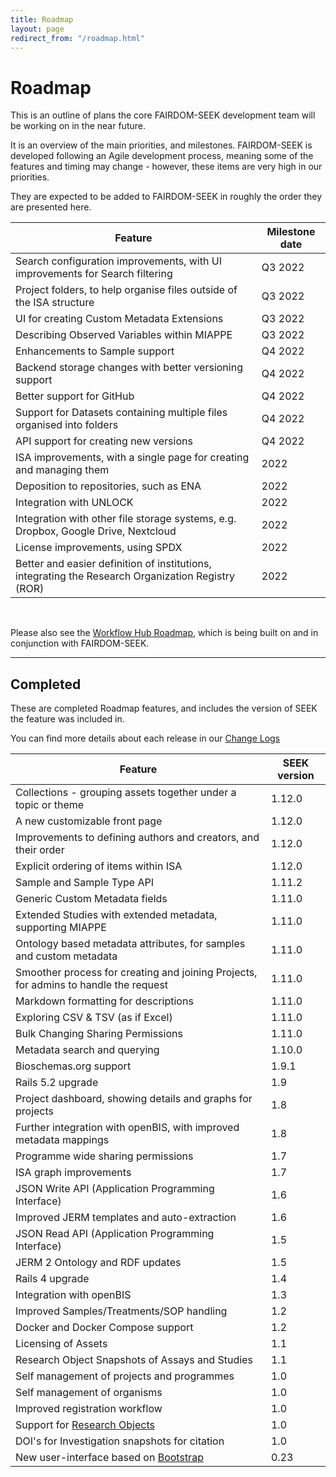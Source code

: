 ```yaml
---
title: Roadmap
layout: page
redirect_from: "/roadmap.html"
---
```


# Roadmap

This is an outline of plans the core FAIRDOM-SEEK development team will be working on in the near future.

It is an overview of the main priorities, and milestones. FAIRDOM-SEEK is developed following an Agile development process, meaning some of the features and timing may change - however, these items are very high in our priorities. 

They are expected to be added to FAIRDOM-SEEK in roughly the order they are presented here.

| Feature | Milestone date |
| --- | --- |
| Search configuration improvements, with UI improvements for Search filtering | Q3 2022 |
| Project folders, to help organise files outside of the ISA structure | Q3 2022 |
| UI for creating Custom Metadata Extensions | Q3 2022 |
| Describing Observed Variables within MIAPPE | Q3 2022 |
| Enhancements to Sample support | Q4 2022 |
| Backend storage changes with better versioning support | Q4 2022 |
| Better support for GitHub | Q4 2022 |
| Support for Datasets containing multiple files organised into folders | Q4 2022 |
| API support for creating new versions | Q4 2022 |
| ISA improvements, with a single page for creating and managing them | 2022 |
| Deposition to repositories, such as ENA | 2022 |
| Integration with UNLOCK | 2022 |
| Integration with other file storage systems, e.g. Dropbox, Google Drive, Nextcloud | 2022 |
| License improvements, using SPDX | 2022 |
| Better and easier definition of institutions, integrating the Research Organization Registry (ROR) | 2022 |

<br/>

Please also see the [Workflow Hub Roadmap](https://about.workflowhub.eu/roadmap/), 
which is being built on and in conjunction with FAIRDOM-SEEK.



---


## Completed

These are completed Roadmap features, and includes the version of SEEK the feature was included in.

You can find more details about each release in our [Change Logs](/tech/releases/)


| Feature | SEEK version |
| --- | --- | 
| Collections - grouping assets together under a topic or theme | 1.12.0 |
| A new customizable front page | 1.12.0 |
| Improvements to defining authors and creators, and their order | 1.12.0 |
| Explicit ordering of items within ISA | 1.12.0 |
| Sample and Sample Type API | 1.11.2 |
| Generic Custom Metadata fields | 1.11.0  |
| Extended Studies with extended metadata, supporting MIAPPE | 1.11.0 |
| Ontology based metadata attributes, for samples and custom metadata | 1.11.0 |
| Smoother process for creating and joining Projects, for admins to handle the request | 1.11.0 |
| Markdown formatting for descriptions | 1.11.0 |
| Exploring CSV & TSV (as if Excel) | 1.11.0 |
| Bulk Changing Sharing Permissions | 1.11.0 |
| Metadata search and querying | 1.10.0 |
| Bioschemas.org support | 1.9.1 |
| Rails 5.2 upgrade | 1.9 |
| Project dashboard, showing details and graphs for projects | 1.8  |
| Further integration with openBIS, with improved metadata mappings | 1.8  |
| Programme wide sharing permissions | 1.7  |
| ISA graph improvements | 1.7  |
| JSON Write API (Application Programming Interface) | 1.6  |
| Improved JERM templates and auto-extraction | 1.6 |
| JSON Read API (Application Programming Interface) | 1.5 |
| JERM 2 Ontology and RDF updates | 1.5 |
| Rails 4 upgrade | 1.4 |
| Integration with openBIS | 1.3 |
| Improved Samples/Treatments/SOP handling | 1.2  |
| Docker and Docker Compose support | 1.2 |
| Licensing of Assets | 1.1 |
| Research Object Snapshots of Assays and Studies | 1.1 |
| Self management of projects and programmes | 1.0 |
| Self management of organisms | 1.0 |
| Improved registration workflow | 1.0 |
| Support for [Research Objects](http://www.researchobject.org/) | 1.0 |
| DOI's for Investigation snapshots for citation | 1.0 |
| New user-interface based on [Bootstrap](http://getbootstrap.com) | 0.23 |

